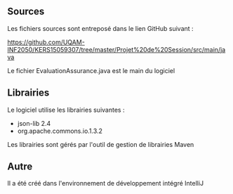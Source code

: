 ## Sources

Les fichiers sources sont entreposé dans le lien GitHub suivant : 

https://github.com/UQAM-INF2050/KERS15059307/tree/master/Projet%20de%20Session/src/main/java

Le fichier EvaluationAssurance.java est le main du logiciel

## Librairies

Le logiciel utilise les librairies suivantes :
+ json-lib 2.4
+ org.apache.commons.io.1.3.2


Les librairies sont gérés par l'outil de gestion de librairies Maven

## Autre

Il a été créé dans l'environnement de développement intégré IntelliJ


